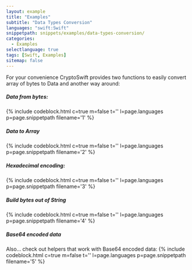 ```yaml
---
layout: example
title: "Examples"
subtitle: "Data Types Conversion"
languages: "swift:Swift"
snippetpath: snippets/examples/data-types-conversion/
categories: 
  - Examples
selectlanguage: true
tags: [Swift, Examples]
sitemap: false
---
```

For your convenience CryptoSwift provides two functions to easily convert array of bytes to Data and another way around:
##### Data from bytes:
{% include codeblock.html c=true m=false t='' l=page.languages p=page.snippetpath filename='1' %}
##### Data to Array<UInt8>
{% include codeblock.html c=true m=false t='' l=page.languages p=page.snippetpath filename='2' %}
##### Hexadecimal encoding:
{% include codeblock.html c=true m=false t='' l=page.languages p=page.snippetpath filename='3' %}
##### Build bytes out of String
{% include codeblock.html c=true m=false t='' l=page.languages p=page.snippetpath filename='4' %}
##### Base64 encoded data
Also... check out helpers that work with Base64 encoded data:
{% include codeblock.html c=true m=false t='' l=page.languages p=page.snippetpath filename='5' %}
